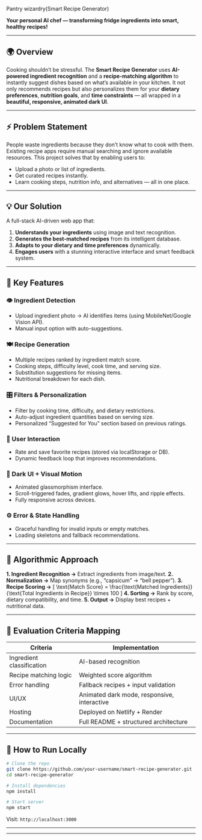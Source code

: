 
Pantry wizardry(Smart Recipe Generator)

**Your personal AI chef — transforming fridge ingredients into smart, healthy recipes!**

---

## 🌍 **Overview**

Cooking shouldn’t be stressful.
The **Smart Recipe Generator** uses **AI-powered ingredient recognition** and a **recipe-matching algorithm** to instantly suggest dishes based on what’s available in your kitchen.
It not only recommends recipes but also personalizes them for your **dietary preferences**, **nutrition goals**, and **time constraints** — all wrapped in a **beautiful, responsive, animated dark UI**.

---

## ⚡ **Problem Statement**

People waste ingredients because they don’t know what to cook with them. Existing recipe apps require manual searching and ignore available resources.
This project solves that by enabling users to:

* Upload a photo or list of ingredients.
* Get curated recipes instantly.
* Learn cooking steps, nutrition info, and alternatives — all in one place.

---

## 💡 **Our Solution**

A full-stack AI-driven web app that:

1. **Understands your ingredients** using image and text recognition.
2. **Generates the best-matched recipes** from its intelligent database.
3. **Adapts to your dietary and time preferences** dynamically.
4. **Engages users** with a stunning interactive interface and smart feedback system.

---

## 🧩 **Key Features**

### 👁️ Ingredient Detection

* Upload ingredient photo → AI identifies items (using MobileNet/Google Vision API).
* Manual input option with auto-suggestions.

### 🍽️ Recipe Generation

* Multiple recipes ranked by ingredient match score.
* Cooking steps, difficulty level, cook time, and serving size.
* Substitution suggestions for missing items.
* Nutritional breakdown for each dish.

### 🎛️ Filters & Personalization

* Filter by cooking time, difficulty, and dietary restrictions.
* Auto-adjust ingredient quantities based on serving size.
* Personalized “Suggested for You” section based on previous ratings.

### 💬 User Interaction

* Rate and save favorite recipes (stored via localStorage or DB).
* Dynamic feedback loop that improves recommendations.

### 🌙 Dark UI + Visual Motion

* Animated glassmorphism interface.
* Scroll-triggered fades, gradient glows, hover lifts, and ripple effects.
* Fully responsive across devices.

### ⚙️ Error & State Handling

* Graceful handling for invalid inputs or empty matches.
* Loading skeletons and fallback recommendations.

---



## 🧮 **Algorithmic Approach**

**1. Ingredient Recognition →** Extract ingredients from image/text.
**2. Normalization →** Map synonyms (e.g., “capsicum” → “bell pepper”).
**3. Recipe Scoring →**
[
\text{Match Score} = \frac{\text{Matched Ingredients}}{\text{Total Ingredients in Recipe}} \times 100
]
**4. Sorting →** Rank by score, dietary compatibility, and time.
**5. Output →** Display best recipes + nutritional data.

---

## 🧾 **Evaluation Criteria Mapping**

| Criteria                  | Implementation                              |
| ------------------------- | ------------------------------------------- |
| Ingredient classification | AI-based recognition                        |
| Recipe matching logic     | Weighted score algorithm                    |
| Error handling            | Fallback recipes + input validation         |
| UI/UX                     | Animated dark mode, responsive, interactive |
| Hosting                   | Deployed on Netlify + Render                |
| Documentation             | Full README + structured architecture       |

---

## 🚀 **How to Run Locally**

```bash
# Clone the repo
git clone https://github.com/your-username/smart-recipe-generator.git
cd smart-recipe-generator

# Install dependencies
npm install

# Start server
npm start
```

Visit: `http://localhost:3000`

---


---

